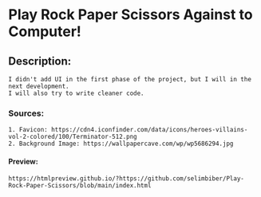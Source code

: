 # Play Rock Paper Scissors Against to Computer!

## Description:

    I didn't add UI in the first phase of the project, but I will in the next development.
    I will also try to write cleaner code.

### Sources:

    1. Favicon: https://cdn4.iconfinder.com/data/icons/heroes-villains-vol-2-colored/100/Terminator-512.png
    2. Background Image: https://wallpapercave.com/wp/wp5686294.jpg

#### Preview:

    https://htmlpreview.github.io/?https://github.com/selimbiber/Play-Rock-Paper-Scissors/blob/main/index.html

